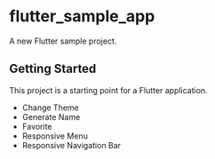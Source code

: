 # flutter_sample_app

A new Flutter sample project.

## Getting Started

This project is a starting point for a Flutter application.
- Change Theme
- Generate Name
- Favorite
- Responsive Menu
- Responsive Navigation Bar